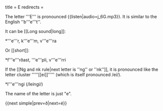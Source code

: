 title = E
redirects =
>>>>

The letter '''E''' is pronounced {{listen|audio=j_6G.mp3}}. It is similar to the English ''b'''e'''t''.

It can be [[Long sound|long]]:<!--<ref>When ''e'' is long, it's pronounced approximately like a long gliding sound from ''i'' to ''e.''</ref>-->

*'''e'''r, k'''e'''m, v'''e'''ra

Or [[short]]:

*f'''e'''rðast, '''e'''pli, v'''e'''rri

If the [[Ng and nk rule|next letter is ''ng'' or ''nk'']], it is pronounced like the letter cluster '''''[[ei]]''''' (which is itself pronounced /eí/).

*l'''e'''ngi (/leíngi/)
<!--
If the next letter is a ''[[g]]'' that happens to be pronounced as a /j/,  it is pronounced like the letter cluster '''''[[ei]]''''' (which is itself pronounced /eí/).

* hádegi (/hádeíji/)
* segja (/seíja/)
-->

The name of the letter is just "e".

{{next simple|prev=ð|next=é}}